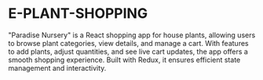 # E-PLANT-SHOPPING
"Paradise Nursery" is a React shopping app for house plants, allowing users to browse plant categories, view details, and manage a cart. With features to add plants, adjust quantities, and see live cart updates, the app offers a smooth shopping experience. Built with Redux, it ensures efficient state management and interactivity.
